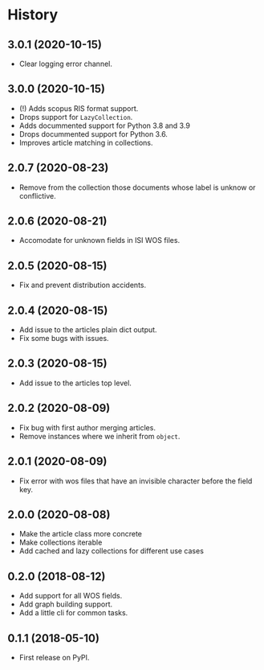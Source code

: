 # History

## 3.0.1 (2020-10-15)

- Clear logging error channel.

## 3.0.0 (2020-10-15)

- (!) Adds scopus RIS format support.
- Drops support for `LazyCollection`.
- Adds docummented support for Python 3.8 and 3.9
- Drops docummented support for Python 3.6.
- Improves article matching in collections.

## 2.0.7 (2020-08-23)

- Remove from the collection those documents whose label is unknow or conflictive.

## 2.0.6 (2020-08-21)

- Accomodate for unknown fields in ISI WOS files.

## 2.0.5 (2020-08-15)

- Fix and prevent distribution accidents.

## 2.0.4 (2020-08-15)

- Add issue to the articles plain dict output.
- Fix some bugs with issues.

## 2.0.3 (2020-08-15)

- Add issue to the articles top level.

## 2.0.2 (2020-08-09)

- Fix bug with first author merging articles.
- Remove instances where we inherit from `object`.

## 2.0.1 (2020-08-09)

- Fix error with wos files that have an invisible character before the field
  key.

## 2.0.0 (2020-08-08)

- Make the article class more concrete
- Make collections iterable
- Add cached and lazy collections for different use cases

## 0.2.0 (2018-08-12)

- Add support for all WOS fields.
- Add graph building support.
- Add a little cli for common tasks.

## 0.1.1 (2018-05-10)

- First release on PyPI.
